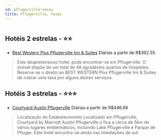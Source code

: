 ```yaml
---
id: pflugerville-texas
title: Pflugerville, Texas
---
```


<center><img src="https://i.travelapi.com/hotels/19000000/18120000/18113300/18113281/03fa9f41_b.jpg" alt="" /></center>


## Hotéis 2 estrelas - ⭐️⭐️

-    [Best Western Plus Pflugerville Inn & Suites](https://www.hurb.com/hoteis/pflugerville/best-western-plus-pflugerville-inn-suites-JNP-JP592081?cmp=18055) Diárias a partir de R$362.55
   > Este despretensioso hotel, pode encontrar-se em Pflugerville. O imóvel dispõe de um total de 48 agradáveis quartos de hóspedes. Reserva-se o direito ao BEST WESTERN Plus Pflugerville Inn &amp; Suites de cobrar uma taxa por alguns destes serviços. 

## Hotéis 3 estrelas - ⭐️⭐️⭐️

-    [Courtyard Austin Pflugerville](https://www.hurb.com/hoteis/pflugerville/courtyard-austin-pflugerville-JNP-JP02661G?cmp=18055) Diárias a partir de R$446.66
   > Localização do Estabelecimento Localizado em Pflugerville, Courtyard by Marriott Austin Pflugerville o fica a cerca de 5km de vários lugares emblemáticos, incluindo Lake Pflugerville e Parque de Pfluger.  Este hotel encontra-se ainda nas imediações de out
